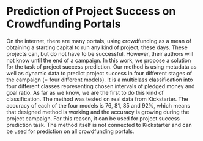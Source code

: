 # Prediction of Project Success on Crowdfunding Portals
On the internet, there are many portals, using crowdfunding as a mean of obtaining a starting capital to run any kind of project, these days. These projects can, but do not have to be successful. However, their authors will not know until the end of a campaign. In this work, we propose a solution for the task of project success prediction. Our method is using metadata as well as dynamic data to predict project success in four different stages of the campaign (= four different models). It is a multiclass classification into four different classes representing chosen intervals of pledged money and goal ratio. As far as we know, we are the first to do this kind of classification. The method was tested on real data from Kickstarter. The accuracy of each of the four models is 76, 81, 85 and 92\%, which means that designed method is working and the accuracy is growing during the project campaign. For this reason, it can be used for project success prediction task. The method itself is not connected to Kickstarter and can be used for prediction on all crowdfunding portals.
